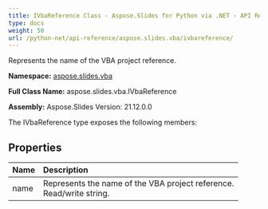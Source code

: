 ```yaml
---
title: IVbaReference Class - Aspose.Slides for Python via .NET - API Reference
type: docs
weight: 50
url: /python-net/api-reference/aspose.slides.vba/ivbareference/
---
```


Represents the name of the VBA project reference.

**Namespace:** [aspose.slides.vba](/python-net/api-reference/aspose.slides.vba/)

**Full Class Name:** aspose.slides.vba.IVbaReference

**Assembly:**  Aspose.Slides Version: 21.12.0.0

The IVbaReference type exposes the following members:
## **Properties**
|**Name**|**Description**|
| :- | :- |
|name|Represents the name of the VBA project reference.<br/>            Read/write string.|
